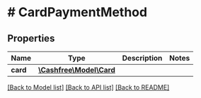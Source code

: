 # # CardPaymentMethod

## Properties

Name | Type | Description | Notes
------------ | ------------- | ------------- | -------------
**card** | [**\Cashfree\Model\Card**](Card.md) |  |

[[Back to Model list]](../../README.md#models) [[Back to API list]](../../README.md#endpoints) [[Back to README]](../../README.md)
